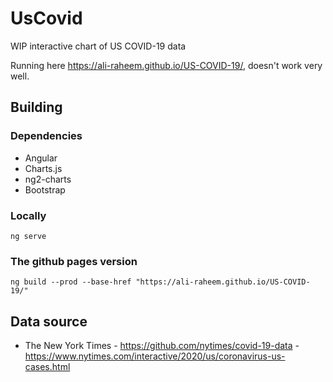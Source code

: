 # UsCovid

WIP interactive chart of US COVID-19 data

Running here https://ali-raheem.github.io/US-COVID-19/, doesn't work very well.



## Building

### Dependencies
* Angular
* Charts.js
* ng2-charts
* Bootstrap

### Locally
```
ng serve
```

### The github pages version
```
ng build --prod --base-href "https://ali-raheem.github.io/US-COVID-19/"
```

## Data source

* The New York Times - https://github.com/nytimes/covid-19-data - https://www.nytimes.com/interactive/2020/us/coronavirus-us-cases.html
